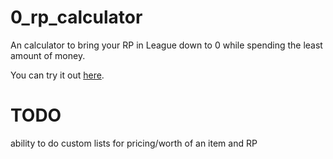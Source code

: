 # 0_rp_calculator
An calculator to bring your RP in League down to 0 while spending the least amount of money.

You can try it out [here](https://www.tahmken.ch/0rp.php).

# TODO
ability to do custom lists for pricing/worth of an item and RP
